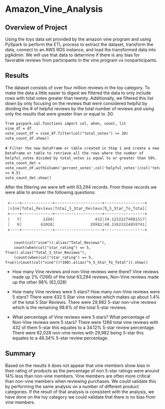 # Amazon_Vine_Analysis

## Overview of Project
Using the toys data set provided by the amazon vine program and using PySpark to perform the ETL process to extract the dataset, transform the data, connect to an AWS RDS instance, and load the transformed data into pgAdmin. We will use that data to determine if there is any bias for favorable reviews from participants in the vine program vs nonparticipants. 

## Results
The dataset consists of over four million reviews in the toy category. To make the data a little easier to digest we filtered the data to only include rows with total votes greater than twenty. Additionally, we filtered this list down by only focusing on the reviews that were considered helpful by dividing the # of helpful reviews by the total number of reviews and using only the results that were greater than or equal to .50. 

```
from pyspark.sql.functions import col, when, count, lit
vine_df = df
vote_count_df = vine_df.filter(col("total_votes") >= 20)
vote_count_df.show()

# Filter the new DataFrame or table created in Step 1 and create a new DataFrame or table to retrieve all the rows where the number of helpful_votes divided by total_votes is equal to or greater than 50%.
vote_count_det = vote_count_df.withColumn('percent_votes',col('helpful_votes')/col('total_votes')).alias('percent_votes').filter(col("percent_votes") >= 0.5)
vote_count_det.show()
```
After the filtering we were left with 63,294 records. From these records we were able to answer the following questions: 

![Vine Reviews](https://github.com/john10roberts/Amazon_Vine_Analysis/blob/main/Resources/VineReviews.png)

``` ratings_total_df = vote_count_det.groupBy("vine").agg(
    count(col("vine")).alias("Total_Reviews"),
    count(when(col("star_rating") == 5, True)).alias("Total_5_Star_Reviews"),
    (count(when(col("star_rating") == 5, True))/count(col("vine"))*100).alias("%_5_Star_To_Total")).show()
```

* How many Vine reviews and non-Vine reviews were there?
Vine reviews made up 2% (1266) of the total 63,294 reviews, Non-Vine reviews made up the other 98% (62,028)

* How many Vine reviews were 5 stars? How many non-Vine reviews were 5 stars?
There were 432 5 Star vine reviews which makes up about 1.4% of the total 5 Star Reviews. There were 29,982 5-star non-vine reviews which is the remaining 98.6% of the total 5-star reviews.

* What percentage of Vine reviews were 5 stars? What percentage of Non-Vine reviews were 5 stars?
There were 1266 total vine reviews with 432 of them 5-star this equates to a 34.12% 5-star review percentage. There were 62,028 non-vine revies with 29,982 being 5-star this equates to a 48.34% 5-star review percentage. 

## Summary
Based on the results it does not appear that vine members show bias in their rating of products as the percentage of non 5-star ratings were around 14% less than non-vine members. Vine members are often more critical than non-vine members when reviewing purchases. We could validate this by performing the same analysis on a number of different product categories. If the result of that analysis is consistent with the analysis, we have done on the toy category we could validate that there is no bias from vine members. 


